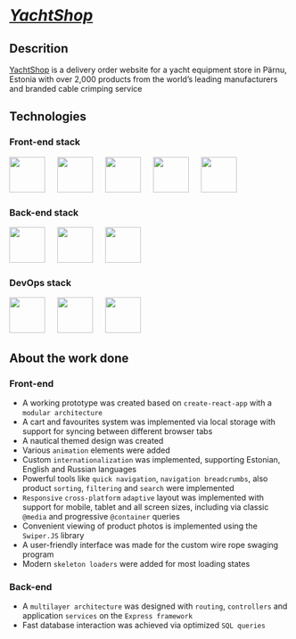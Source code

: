 # [***YachtShop***](https://yachtshop.ee) 

## Descrition

[YachtShop](https://yachtshop.ee) is a delivery order website for a yacht equipment store in Pärnu, Estonia with over 2,000 products from the world’s leading manufacturers and branded cable crimping service

## Technologies

### Front-end stack 

<p>
<img background-color='#ECD53F' width='64' src='https://github.com/RoundedToken/yacht_shop_admin/assets/117864556/b3ae4356-16be-454d-97dd-1d5d30f49413'/>
&emsp;
<img background-color='#ECD53F' width='64' src='https://github.com/RoundedToken/yacht_shop/assets/117864556/59e73ff5-65ac-4126-a95f-5135fe2edab0'/>
&emsp;
<img background-color='#ECD53F' width='64' src='https://user-images.githubusercontent.com/117864556/231822337-e7f5ac40-8640-4be1-b23a-d43fd642262c.svg'/>
&emsp;
<img background-color='#ECD53F' width='64' src='https://user-images.githubusercontent.com/117864556/231822633-2a95fe34-3182-4ab9-8025-2c78027190a8.svg'/>
&emsp;
<img background-color='#ECD53F' width='64' src='https://user-images.githubusercontent.com/117864556/231823330-a690159b-92b3-4127-a6f2-52ef8356371e.svg'/>

### Back-end stack

<p>
<img background-color='#ECD53F' width='64' src='https://github.com/RoundedToken/yacht_shop_admin/assets/117864556/1b62b65e-4f98-4380-af9f-b88054427eae'/>
&emsp;
<img background-color='#ECD53F' width='64' src='https://user-images.githubusercontent.com/117864556/231824252-08d1c71a-1e9c-492a-9762-e72268ab52b8.svg'/>
&emsp;
<img background-color='#ECD53F' width='64' src='https://user-images.githubusercontent.com/117864556/231853059-42dbeb92-46e5-464c-96fb-1f96c318f2b3.svg'/>

### DevOps stack
<p>
<img background-color='#ECD53F' width='64' src='https://github.com/RoundedToken/yacht_shop/assets/117864556/9d33c06d-9eec-402f-b901-df0678630a27'/>
&emsp;
<img background-color='#ECD53F' width='64' src='https://github.com/RoundedToken/yacht_shop/assets/117864556/aeaebabf-088b-4abe-bf5f-e11881ca983c'/>
&emsp;
<img background-color='#ECD53F' width='64' src='https://github.com/RoundedToken/yacht_shop/assets/117864556/cfb831eb-8c68-49b2-bbb9-c880f74c3850'/>



## About the work done

### Front-end

- A working prototype was created based on `create-react-app` with a `modular architecture`
- A cart and favourites system was implemented via local storage with support for syncing between different browser tabs
- A nautical themed design was created
- Various `animation` elements were added
- Custom `internationalization` was implemented, supporting Estonian, English and Russian languages
- Powerful tools like `quick navigation`, `navigation breadcrumbs`, also product `sorting`, `filtering` and `search` were implemented
- `Responsive` `cross-platform` `adaptive` layout was implemented with support for mobile, tablet and all screen sizes, including via classic `@media` and progressive `@container` queries
- Convenient viewing of product photos is implemented using the `Swiper.JS` library
- A user-friendly interface was made for the custom wire rope swaging program
- Modern `skeleton loaders` were added for most loading states

### Back-end

- A `multilayer architecture` was designed with `routing`, `controllers` and application `services` on the `Express framework`
- Fast database interaction was achieved via optimized `SQL queries`
